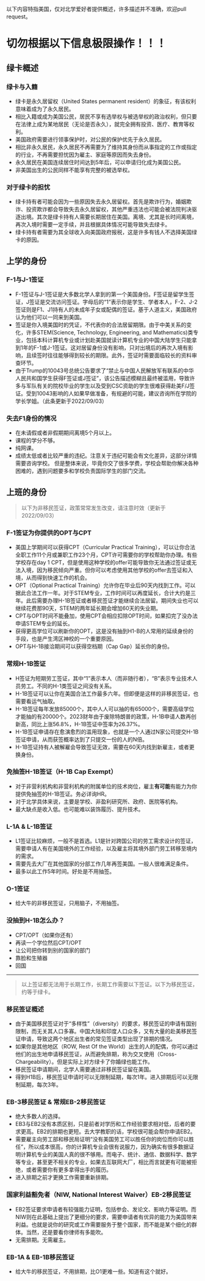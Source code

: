 以下内容特指美国，仅对北学爱好者提供概述，许多描述并不准确，欢迎pull request。
# 切勿根据以下信息极限操作！！！  
## 绿卡概述
### 绿卡与入籍  
- 绿卡是永久居留权（United States permanent resident）的象征，有该权利意味着成为了永久居民。  
- 相比入籍或成为美国公民，居民不享有选举权与被选举权的政治权利，但只要在法律上成为某地居民（无论是否永久），就完全拥有投资、医疗、教育等权利。  
- 美国政府需要进行领事保护时，对公民的保护优先于永久居民。 
- 相比非永久居民，永久居民不再需要为了维持其身份而从事指定的工作或指定的行业，不再需要担忧因为雇主、家庭等原因而失去身份。  
- 永久居民在美国连续居住时间达到5年后，可以申请归化成为美国公民。  
- 非美国出生的公民同样不能享有完整的被选举权。  
### 对于绿卡的担忧  
- 绿卡持有者可能会因为一些原因失去永久居留权。首先是欺诈行为，婚姻欺诈、投资欺诈都会导致失去永久居留权，其他严重违法也可能会被法院判决驱逐出境。其次是绿卡持有人需要长期居住在美国。离境、尤其是长时间离境，再次入境时需要一定手续，并且根据具体情况可能导致失去绿卡。  
- 绿卡持有者需要为其全球收入向美国政府报税，这是许多有钱人不选择美国绿卡的原因。   
## 上学的身份  
### F-1与J-1签证  
- F-1签证与J-1签证是大多数北学人拿到的第一个美国身份。F签证是留学生签证，J签证是交流访问签证。字母后的“1”表示你是学生、学者本人，F-2、J-2签证则是F1、J1持有人的未成年子女或配偶的签证。基于人道主义，美国政府认为他们可以一同来到美国。 
- 签证是你入境美国时的凭证，不代表你的合法居留期限。由于中美关系的变化，许多STEM(Science, Technology, Engineering, and Mathematics)类专业，包括本科计算机专业或计划赴美国就读计算机专业的中国大陆学生只能拿到1年的F-1或J-1签证。这对居留身份没有影响，只对出境后的再次入境有影响，且续签时往往能够得到较长的期限。此外，签证时需要面临较长的资料审查环节。  
- 由于Trump的10043号总统公告要求了“禁止与中国人民解放军有联系的中华人民共和国学生获得F签证或J签证”，该公告描述模糊且最终被滥用，导致许多与军队有关的院校毕业的学生以及受到CSC资助的学生很难获得赴美F/J签证。受到10043影响的人如果早做准备，有规避的可能，建议咨询所在学院的学长学姐。（此条更新于2022/09/03）  
### 失去F1身份的情况  
- 在未请假或者非假期期间离境5个月以上。
- 课程的学分不够。
- 纯网课。
- 成绩太低或者比较严重的违纪。注意关于违纪可能会有文化差异，这部分详情需要咨询学校。
但是整体来说，毕竟你交了很多学费，学校会帮助你解决各种困难的，遇到问题要多和学校负责国际学生的部门交流。

## 上班的身份  
> 以下为非移民签证，政策常常发生改变，请注意时效（更新于2022/09/03）
### F-1签证为你提供的OPT与CPT  
- 美国上学期间可以获得CPT（Curricular Practical Training），可以让你合法全职工作11个月或兼职工作23个月，CPT许可需要你的学校帮助你办理。有些学校存在day 1 CPT，但是使用这种学校的offer可能导致你无法通过签证或无法入境，因为移民倾向严重。但你可以考虑使用其他学校的offer去签证和入境，从而得到快速工作的机会。
- OPT（Optional Practical Training）允许你在毕业后90天内找到工作。可以据此合法工作一年。对于STEM专业，工作时间可以再度延长，合计大约是三年。此后需要办理H-1B签证或者移民签证才能继续合法居留。期间失业也可以继续花费那90天，STEM的两年延长期会增加60天的失业期。  
- CPT与OPT时间不能叠加，使用CPT会相应扣除OPT时间，如果扣完了没办法申请STEM专业的延长。  
- 获得更高学位可以刷新你的OPT，这是没有抽到H1-B的人常用的延续身份的手段，也是产生湾区神校的一个重要原因。  
- OPT与H-1B接洽期间可以获得空档期（Cap Gap）延长你的身份。
### 常规H-1B签证  
- H签证为短期劳工签证，其中“1”表示本人（而非随行者），“B”表示专业技术人员劳工。不同的H-1类签证之间没有关系。
- H-1B签证可以让你在美国合法工作最多六年。但即便是这样的非移民签证，也需要看运气抽取。  
- H-1B签证每年发放85000个，其中人人可以抽的有65000个，需要高级学位才能抽的有20000个。2023财年由于废除特朗普的政策，H-1B申请人数再创新高，同比上涨56.8%，H-1B签证中签率为26.37%。
- H-1B签证申请存在愈演愈烈的滥用现象，也就是一个人通过N家公司提交H-1B签证申请，从而获签概率达到了只提交一份的人的N倍。
- H-1B签证持有人被解雇会导致签证无效，需要在60天内找到新雇主，或者更换身份。
### 免抽签H-1B签证（H-1B Cap Exempt）  
- 对于非营利机构和非营利机构的附属单位的技术岗位，雇主**有可能**有能力为你提供免抽签的H-1B签证。务必详询HR。  
- 对于北学具体来说，主要是学校、非盈利研究所、政府、医院等机构。  
- 最大缺点是收入低。也可能难以装饰履历、提升技术。  
### L-1A & L-1B签证  
- L1签证比较麻烦，一般不是首选。L1是针对跨国公司的劳工需求设计的签证，需要申请人有在美国境外的工作经验，以及雇主将其境外部门劳工转移至境内的需求。
- 需要先去大厂在其他国家的分部工作几年再签美国。一般人很难满足条件。
- 最多以此工作5年时间。好处是不用抽签。
### O-1签证  
- 给大牛的非移民签证，只用脑子，不用抽签。
### 没抽到H-1B怎么办？  
- CPT/OPT（如果你还有）  
- 再读一个学位然后CPT/OPT  
- 让公司把你转到别的国家的部门  
- 靠脸和生殖器  
- 回国  
----  
> 以上签证都无法用于长期工作，长期工作需要以下签证。以下为移民签证，约等于绿卡。
### 移民签证概述
- 由于美国移民签证对于“多样性”（diversity）的要求，移民签证的申请有国别限制，而无关其人口多寡。中国大陆和印度人口众多，又有大量的赴美移民签证申请，导致这两个地区出生者的常见签证类型出现了排期的情况。
- 如果你是其他地区（ROW, Rest Of the World）出生的人的配偶，你可以通过他们的出生地申请移民签证，从而避免排期，称为交叉使用（Cross-Chargeability）。但是实际上对方绿卡了你婚绿也能工作。  
- 移民签证申请期间，北学人需要通过非移民签证留在美国。
- 得到H1B后，移民签证申请时可以无限制延期，每次1年。进入排期后可以无限制延期，每次3年。
### EB-3移民签证 & 常规EB-2移民签证  
- 绝大多数人的选择。
- EB3与EB2没有本质区别，只是前者对学历和工作经验要求相对低，后者的要求更高。EB2的排期也更短。去大学教职的话，学校很可能会帮你申请EB2。
- 需要雇主向劳工部和移民局证明“没有美国劳工可以胜任你的岗位而你可以胜任”，所以成本很高，你的计算机专业会很有说服力，因为确实有很多数据证明计算机专业的美国人真的很不够用。而电子、统计、通信、数据科学、数学等专业，甚至更不相关的专业，如果去互联网大厂，相比而言就更有可能被拒绝，或者需要你有更多拿得出手的履历。
- 进入排期之前才更换工作需要重新排期。

### 国家利益豁免者（NIW, National Interest Waiver）EB-2移民签证  
- EB2签证要求申请者有较强能力证明，包括参会、发论文、影响力等证明。而NIW则在此基础上提出了更细分的要求，需要申请者有优异的能力为美国带来利益。也就是说你的研究或工作需要服务于整个国家，而不能是某个细化的群体。当然，还是要看你律师有多能吹。  
- 无需排期。无需雇主。

### EB-1A & EB-1B移民签证  
- 给大牛的移民签证，不用排期，比O1更难一些。知道有这个就好。








